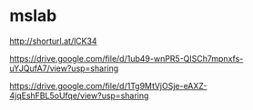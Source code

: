 # mslab

http://shorturl.at/lCK34

https://drive.google.com/file/d/1ub49-wnPR5-QISCh7mpnxfs-uYJQufA7/view?usp=sharing

https://drive.google.com/file/d/1Tg9MtVjOSje-eAXZ-4jqEshFBL5oUfqe/view?usp=sharing
